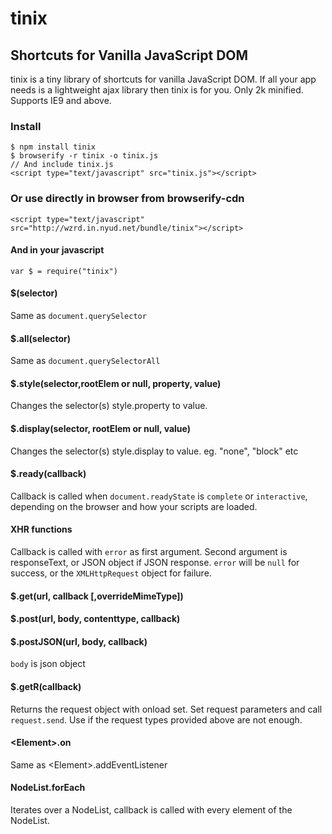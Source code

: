 # tinix

## Shortcuts for Vanilla JavaScript DOM

tinix is a tiny library of shortcuts for vanilla JavaScript DOM. If all your app needs is a lightweight ajax library then tinix is for you. Only 2k minified. Supports IE9 and above.

### Install
    $ npm install tinix
    $ browserify -r tinix -o tinix.js
    // And include tinix.js
    <script type="text/javascript" src="tinix.js"></script>
### Or use directly in browser from browserify-cdn
    <script type="text/javascript" src="http://wzrd.in.nyud.net/bundle/tinix"></script>
#### And in your javascript
    var $ = require("tinix")

#### $(selector)
Same as `document.querySelector`
#### $.all(selector)
Same as `document.querySelectorAll`
#### $.style(selector,rootElem or null, property, value)
Changes the selector(s) style.property to value.
#### $.display(selector, rootElem or null, value)
Changes the selector(s) style.display to value. eg. "none", "block" etc
#### $.ready(callback)
Callback is called when `document.readyState` is `complete` or `interactive`, depending on the browser and how your scripts are loaded.
#### XHR functions
Callback is called with `error` as first argument. Second argument is responseText, or JSON object if JSON response. `error` will be `null` for success, or the `XMLHttpRequest` object for failure.
#### $.get(url, callback [,overrideMimeType])  
#### $.post(url, body, contenttype, callback)
#### $.postJSON(url, body, callback)
`body` is json object
#### $.getR(callback)
Returns the request object with onload set. Set request parameters and call `request.send`. Use if the request types provided above are not enough.
#### &lt;Element&gt;.on
Same as &lt;Element&gt;.addEventListener
#### NodeList.forEach
Iterates over a NodeList, callback is called with every element of the NodeList. 

